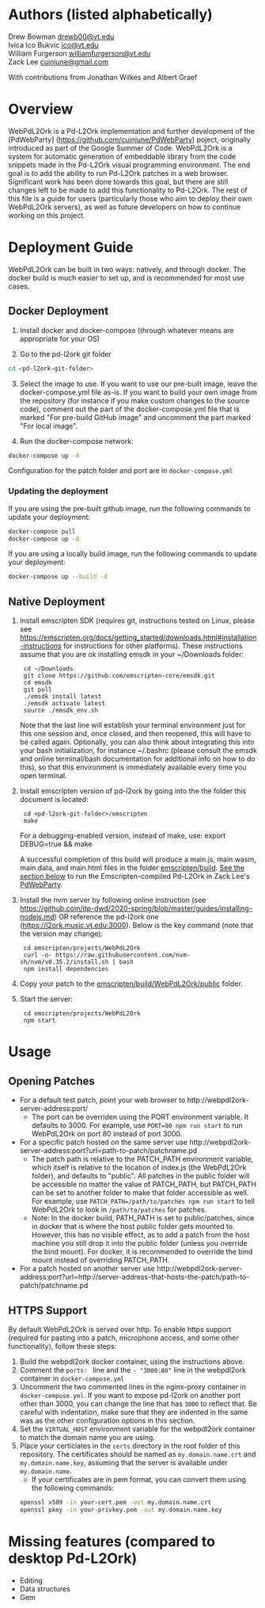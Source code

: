 # Authors (listed alphabetically)
Drew Bowman <drewb00@vt.edu>  
Ivica Ico Bukvic <ico@vt.edu>  
William Furgerson <williamfurgerson@vt.edu>  
Zack Lee <cuinjune@gmail.com>  

With contributions from Jonathan Wilkes and Albert Graef

# Overview
WebPdL2Ork is a Pd-L2Ork implementation and further development of the [PdWebParty] (https://github.com/cuinjune/PdWebParty) poject, originally introduced as part of the Google Summer of Code. WebPdL2Ork is a system for automatic generation of embeddable library from the code snippets made in the Pd-L2Ork visual programming environment. The end goal is to add the ability to run Pd-L2Ork patches in a web browser. Significant work has been done towards this goal, but there are still changes left to be made to add this functionality to Pd-L2Ork. The rest of this file is a guide for users (particularly those who aim to deploy their own WebPdL2Ork servers), as well as future developers on how to continue working on this project.

# Deployment Guide

WebPdL2Ork can be built in two ways: natively, and through docker. The docker build is much easier to set up, and is recommended for most use cases.

## Docker Deployment

1. Install docker and docker-compose (through whatever means are appropriate for your OS)

2. Go to the pd-l2ork git folder
```bash
cd <pd-l2ork-git-folder>
```

3. Select the image to use. If you want to use our pre-built image, leave the docker-compose.yml file as-is. If you want to build your own image from the repository (for instance if you make custom changes to the source code), comment out the part of the docker-compose.yml file that is marked "For pre-build GitHub image" and uncomment the part marked "For local image".

4. Run the docker-compose network:

```bash
docker-compose up -d
```

Configuration for the patch folder and port are in `docker-compose.yml`

### Updating the deployment

If you are using the pre-built github image, run the following commands to update your deployment:

```bash
docker-compose pull
docker-compose up -d
```

If you are using a locally build image, run the following commands to update your deployment:

```bash
docker-compose up --build -d
```

## Native Deployment

1. Install emscripten SDK (requires git, instructions tested on Linux, please see https://emscripten.org/docs/getting_started/downloads.html#installation-instructions for instructions for other platforms). These instructions assume that you are ok installing emsdk in your ~/Downloads folder:

		cd ~/Downloads
		git clone https://github.com/emscripten-core/emsdk.git
		cd emsdk
		git pull
		./emsdk install latest
		./emsdk activate latest
		source ./emsdk_env.sh

	Note that the last line will establish your terminal environment just for this one session and, once closed, and then reopened, this will have to be called again. Optionally, you can also think about integrating this into your bash initialization, for instance ~/.bashrc (please consult the emsdk and online terminal/bash documentation for additional info on how to do this), so that this environment is immediately available every time you open terminal.

2. Install emscripten version of pd-l2ork by going into the the folder this document is located:

		cd <pd-l2ork-git-folder>/emscripten
		make

	For a debugging-enabled version, instead of make, use:
		export DEBUG=true && make

	A successful completion of this build will produce a main.js, main.wasm, main.data, and main.html files in the folder [emscripten/build](./build). [See the section below](#How-To-Run-In-PdWebParty) to run the Emscripten-compiled Pd-L2Ork in Zack Lee's [PdWebParty](https://github.com/cuinjune/PdWebParty).

3. Install the nvm server by following online instruction (see https://github.com/itp-dwd/2020-spring/blob/master/guides/installing-nodejs.md) OR reference the pd-l2ork one (https://l2ork.music.vt.edu:3000). Below is the key command (note that the version may change):

		cd emscripten/projects/WebPdL2Ork
		curl -o- https://raw.githubusercontent.com/nvm-sh/nvm/v0.35.2/install.sh | bash
		npm install dependencies

4. Copy your patch to the [emscripten/build/WebPdL2Ork/public](./build/WebPdL2Ork/public) folder.

5. Start the server:

		cd emscripten/projects/WebPdL2Ork
		npm start

# Usage

## Opening Patches

- For a default test patch, point your web browser to http://webpdl2ork-server-address:port/
	- The port can be overriden using the PORT environment variable. It defaults to 3000. For example, use `PORT=80 npm run start` to run WebPdL2Ork on port 80 instead of port 3000.
- For a specific patch hosted on the same server use http://webpdl2ork-server-address:port?url=path-to-patch/patchname.pd 
	- The patch path is relative to the PATCH_PATH environment variable, which itself is relative to the location of index.js (the WebPdL2Ork folder), and defaults to "public". All patches in the public folder will be accessible no matter the value of PATCH_PATH, but PATCH_PATH can be set to another folder to make that folder accessible as well. For example, use `PATCH_PATH=/path/to/patches npm run start` to tell WebPdL2Ork to look in `/path/to/patches` for patches.
	- Note: In the docker build, PATH_PATH is set to public/patches, since in docker that is where the host public folder gets mounted to. However, this has no visible effect, as to add a patch from the host machine you still drop it into the public folder (unless you override the bind mount). For docker, it is recommended to override the bind mount instead of overriding PATCH_PATH.
- For a patch hosted on another server use http://webpdl2ork-server-address:port?url=http://server-address-that-hosts-the-patch/path-to-patch/patchname.pd 

## HTTPS Support

By default WebPdL2Ork is served over http. To enable https support (required for pasting into a patch, microphone access, and some other functionality), follow these steps:

1. Build the webpdl2ork docker container, using the instructions above.
2. Comment the `ports: ` line and the `- "3000:80"` line in the webpdl2ork container in `docker-compose.yml`
3. Uncomment the two commented lines in the nginx-proxy container in `docker-compose.yml`. If you want to expose pd-l2ork on another port other than 3000, you can change the line that has `3000` to reflect that. Be careful with indentation, make sure that they are indented in the same was as the other configuration options in this section.
4. Set the `VIRTUAL_HOST` environment variable for the webpdl2ork container to match the domain name you are using.
5. Place your certiciates in the `certs` directory in the root folder of this repository. The certificates should be named as `my.domain.name.crt` and `my.domain.name.key`, assuming that the server is available under `my.domain.name`.
	- If your certificates are in pem format, you can convert them using the following commands:
	```bash
	openssl x509 -in your-cert.pem -out my.domain.name.crt
	openssl pkey -in your-privkey.pem -out my.domain.name.key
	```

# Missing features (compared to desktop Pd-L2Ork)

- Editing
- Data structures
- Gem